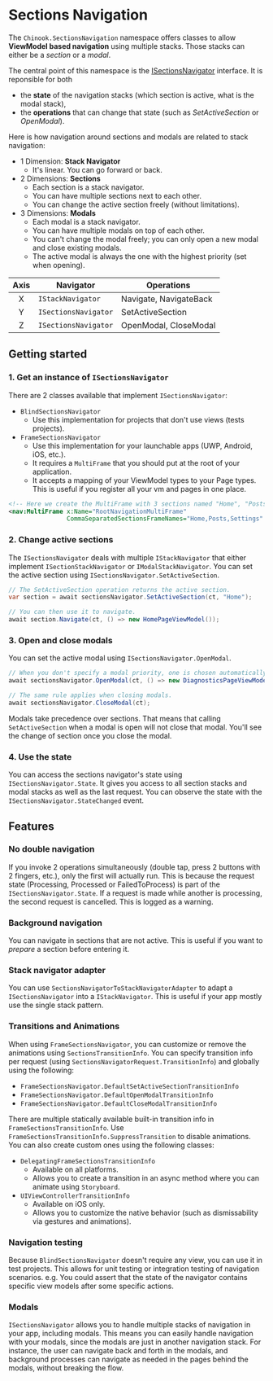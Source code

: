 ﻿# Sections Navigation

The `Chinook.SectionsNavigation` namespace offers classes to allow **ViewModel based navigation** using multiple stacks.
Those stacks can either be a _section_ or a _modal_.

The central point of this namespace is the [ISectionsNavigator](ISectionsNavigator.cs) interface.
It is reponsible for both
- the **state** of the navigation stacks (which section is active, what is the modal stack),
- the **operations** that can change that state (such as _SetActiveSection_ or _OpenModal_).

Here is how navigation around sections and modals are related to stack navigation:
- 1 Dimension: **Stack Navigator**
  - It's linear. You can go forward or back.
- 2 Dimensions: **Sections**
  - Each section is a stack navigator.
  - You can have multiple sections next to each other.
  - You can change the active section freely (without limitations).
- 3 Dimensions: **Modals**
  - Each modal is a stack navigator.
  - You can have multiple modals on top of each other.
  - You can't change the modal freely; you can only open a new modal and close existing modals.
  - The active modal is always the one with the highest priority (set when opening).

Axis | Navigator            | Operations
:---:|----------------------|-----------
X    | `IStackNavigator`    | Navigate, NavigateBack
Y    | `ISectionsNavigator` | SetActiveSection
Z    | `ISectionsNavigator` | OpenModal, CloseModal

## Getting started

### 1. Get an instance of `ISectionsNavigator`
There are 2 classes available that implement `ISectionsNavigator`:
- `BlindSectionsNavigator`
  - Use this implementation for projects that don't use views (tests projects).
- `FrameSectionsNavigator`
  - Use this implementation for your launchable apps (UWP, Android, iOS, etc.).
  - It requires a `MultiFrame` that you should put at the root of your application.
  - It accepts a mapping of your ViewModel types to your Page types. This is useful if you register all your vm and pages in one place.

```xml
<!-- Here we create the MultiFrame with 3 sections named "Home", "Posts" and "Settings". -->
<nav:MultiFrame x:Name="RootNavigationMultiFrame"
                CommaSeparatedSectionsFrameNames="Home,Posts,Settings" />
```

### 2. Change active sections
The `ISectionsNavigator` deals with multiple `IStackNavigator` that either implement `ISectionStackNavigator` or `IModalStackNavigator`.
You can set the active section using `ISectionsNavigator.SetActiveSection`.

```csharp
// The SetActiveSection operation returns the active section.
var section = await sectionsNavigator.SetActiveSection(ct, "Home");

// You can then use it to navigate.
await section.Navigate(ct, () => new HomePageViewModel());
```

### 3. Open and close modals
You can set the active modal using `ISectionsNavigator.OpenModal`.

```csharp
// When you don't specify a modal priority, one is chosen automatically.
await sectionsNavigator.OpenModal(ct, () => new DiagnosticsPageViewModel());

// The same rule applies when closing modals.
await sectionsNavigator.CloseModal(ct);
```

Modals take precedence over sections.
That means that calling `SetActiveSection` when a modal is open will not close that modal.
You'll see the change of section once you close the modal.

### 4. Use the state
You can access the sections navigator's state using `ISectionsNavigator.State`.
It gives you access to all section stacks and modal stacks as well as the last request.
You can observe the state with the `ISectionsNavigator.StateChanged` event.

## Features

### No double navigation
If you invoke 2 operations simultaneously (double tap, press 2 buttons with 2 fingers, etc.), only the first will actually run.
This is because the request state (Processing, Processed or FailedToProcess) is part of the `ISectionsNavigator.State`.
If a request is made while another is processing, the second request is cancelled.
This is logged as a warning.

### Background navigation
You can navigate in sections that are not active.
This is useful if you want to _prepare_ a section before entering it.

### Stack navigator adapter
You can use `SectionsNavigatorToStackNavigatorAdapter` to adapt a `ISectionsNavigator` into a `IStackNavigator`.
This is useful if your app mostly use the single stack pattern.

### Transitions and Animations
When using `FrameSectionsNavigator`, you can customize or remove the animations using `SectionsTransitionInfo`.
You can specify transition info per request (using `SectionsNavigatorRequest.TransitionInfo`) and globally using the following:
- `FrameSectionsNavigator.DefaultSetActiveSectionTransitionInfo`
- `FrameSectionsNavigator.DefaultOpenModalTransitionInfo`
- `FrameSectionsNavigator.DefaultCloseModalTransitionInfo`

There are multiple statically available built-in transition info in `FrameSectionsTransitionInfo`.
Use `FrameSectionsTransitionInfo.SuppressTransition` to disable animations.
You can also create custom ones using the following classes:
- `DelegatingFrameSectionsTransitionInfo`
  - Available on all platforms.
  - Allows you to create a transition in an async method where you can animate using `Storyboard`.
- `UIViewControllerTransitionInfo`
  - Available on iOS only.
  - Allows you to customize the native behavior (such as dismissability via gestures and animations).

### Navigation testing
Because `BlindSectionsNavigator` doesn't require any view, you can use it in test projects.
This allows for unit testing or integration testing of navigation scenarios.
e.g. You could assert that the state of the navigator contains specific view models after some specific actions.

### Modals
`ISectionsNavigator` allows you to handle multiple stacks of navigation in your app, including modals.
This means you can easily handle navigation with your modals, since the modals are just in another navigation stack.
For instance, the user can navigate back and forth in the modals, and background processes can navigate as needed in the pages behind the modals, without breaking the flow.